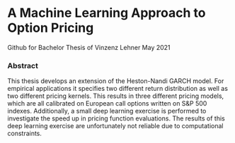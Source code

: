 # A Machine Learning Approach to Option Pricing

Github for Bachelor Thesis of Vinzenz Lehner
 May 2021

### Abstract

This thesis develops an extension of the Heston-Nandi GARCH model. For empirical applications it specifies two different return distribution as well as two different pricing kernels. This results in three different pricing models, which are all calibrated on European call options written on S&P 500 indexes.
Additionally, a small deep learning exercise is performed to investigate the speed up in pricing function evaluations. The results of this deep learning exercise are unfortunately not reliable due to computational constraints. 

